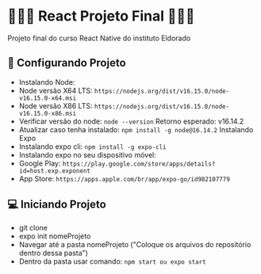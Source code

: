 # 👨🏽‍💻 React Projeto Final 👨🏽‍💻
Projeto final do curso React Native do instituto Eldorado 


## 🔧 Configurando Projeto

* Instalando Node:
* Node versão X64 LTS:
```https://nodejs.org/dist/v16.15.0/node-v16.15.0-x64.msi```
* Node versão X86 LTS:
```https://nodejs.org/dist/v16.15.0/node-v16.15.0-x86.msi```
* Verificar versão do node: 
```node --version```
 Retorno esperado: v16.14.2
* Atualizar caso tenha instalado:
```npm install -g node@16.14.2```
Instalando Expo 
* Instalando expo cli: 
```npm install -g expo-cli```
* Instalando expo no seu dispositivo móvel:
* Google Play: ``https://play.google.com/store/apps/details?id=host.exp.exponent``
* App Store: ```https://apps.apple.com/br/app/expo-go/id982107779```

## 💻 Iniciando Projeto
* git clone
* expo init nomeProjeto 
* Navegar até a pasta nomeProjeto ("Coloque os arquivos do repositório dentro dessa pasta")
* Dentro da pasta usar comando:
```npm start ou expo start```
